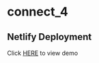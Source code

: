 # connect_4

## Netlify Deployment

Click [HERE](https://confident-franklin-737474.netlify.com/) to view demo
